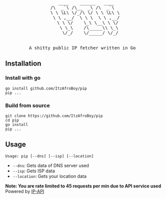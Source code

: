 <div align="center">
<pre>
 ____    ______   ____
/\  _`\ /\__  _\ /\  _`\  
\ \ \L\ \/_/\ \/ \ \ \L\ \
 \ \ ,__/  \ \ \  \ \ ,__/
  \ \ \/    \_\ \__\ \ \/
   \ \_\    /\_____\\ \_\
    \/_/    \/_____/ \/_/
<br>
A shitty public IP fetcher written in Go  
</pre>
</div>

## Installation

### Install with go

```shell
go install github.com/ItzAfroBoy/pip
pip ...
```

### Build from source

```shell
git clone https://github.com/ItzAfroBoy/pip
cd pip
go install
pip ...
```

## Usage

`Usage: pip [--dns] [--isp] [--location]`  

- `--dns`: Gets data of DNS server used
- `--isp`: Gets ISP data
- `--location`: Gets your location data

**Note: You are rate limited to 45 requests per min due to API service used**  
Powered by [IP-API](https://ip-api.com)
